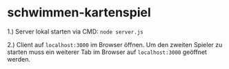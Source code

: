 # schwimmen-kartenspiel

<p>1.) Server lokal starten via CMD: <code>node server.js</code></p>
<p>2.) Client auf <code>localhost:3000</code> im Browser öffnen. Um den zweiten Spieler zu starten muss ein weiterer Tab im Browser auf <code>localhost:3000</code> geöffnet werden.</p>

